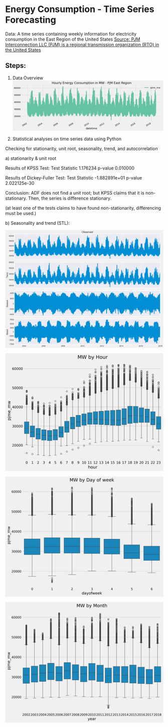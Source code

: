 <h1> Energy Consumption - Time Series Forecasting </h1>

Data: A time series containing weekly information for electricity consumption in the East Region of the United States
<a href="https://www.kaggle.com/datasets/robikscube/hourly-energy-consumption"> Source: PJM Interconnection LLC (PJM) is a regional transmission organization (RTO) in the United States </a>

<h2> Steps: </h2>

1) Data Overview
![ts1](https://github.com/Pollybs/energy_consumption_time_series/blob/main/plots/energy_use_graph.png)

2) Statistical analyses on time series data using Python

Checking for stationarity, unit root, seasonality, trend, and autocorrelation

a) stationarity &  unit root

Results of KPSS Test:
Test Statistic             1.176234
p-value                    0.010000

Results of Dickey-Fuller Test:
Test Statistic                -1.882891e+01
p-value                        2.022125e-30

Conclusion: ADF does not find a unit root; but KPSS claims that it is non-stationary. Then, the series is difference stationary. 

(at least one of the tests claims to have found non-stationarity, differencing must be used.)

b) Seasonality and trend (STL): 

![ts2](https://github.com/Pollybs/energy_consumption_time_series/blob/main/plots/stl.png)

![ts5](https://github.com/Pollybs/energy_consumption_time_series/blob/main/plots/mw_hour.png)

![ts3](https://github.com/Pollybs/energy_consumption_time_series/blob/main/plots/mw_day_week.png)

![ts4](https://github.com/Pollybs/energy_consumption_time_series/blob/main/plots/mw_month.png)




